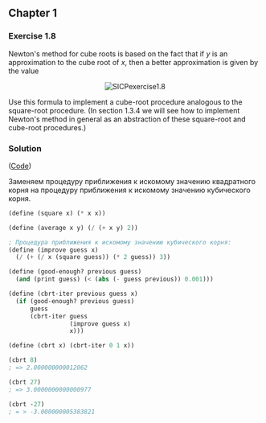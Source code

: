 ## Chapter 1

### Exercise 1.8

Newton's method for cube roots is based on the fact that if _y_ is an approximation to the cube root of _x_, then a better approximation is given by the value

<p align="center">
  <img src="https://i.ibb.co/vYs4hzy/SICPexercise1-8.png" alt="SICPexercise1.8" title="SICPexercise1.8">
</p>

Use this formula to implement a cube-root procedure analogous to the square-root procedure. (In section 1.3.4 we will see how to implement Newton's method in general as an abstraction of these square-root and cube-root procedures.)


### Solution

([Code](../../src/Chapter%201/Exercise%201.08.scm))

Заменяем процедуру приближения к искомому значению квадратного корня на процедуру приближения к искомому значению кубического корня.

```scheme
(define (square x) (* x x))

(define (average x y) (/ (+ x y) 2))

; Процедура приближения к искомому значению кубичеcкого корня:
(define (improve guess x)
  (/ (+ (/ x (square guess)) (* 2 guess)) 3))

(define (good-enough? previous guess)
  (and (print guess) (< (abs (- guess previous)) 0.001)))

(define (cbrt-iter previous guess x)
  (if (good-enough? previous guess)
      guess
      (cbrt-iter guess
                 (improve guess x)
                 x)))

(define (cbrt x) (cbrt-iter 0 1 x))

(cbrt 8)
; => 2.000000000012062

(cbrt 27)
; => 3.0000000000000977

(cbrt -27)
; = > -3.000000005383821
```



